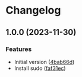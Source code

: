 # Changelog

## 1.0.0 (2023-11-30)


### Features

* Initial version ([4bab66d](https://github.com/agoloncser/docker-molecule-debian/commit/4bab66dea677ff96d2d92d513d4993c3f594da42))
* Install sudo ([faf31ec](https://github.com/agoloncser/docker-molecule-debian/commit/faf31ecea4046ea1f48fd1c13cacb434ac60621f))
